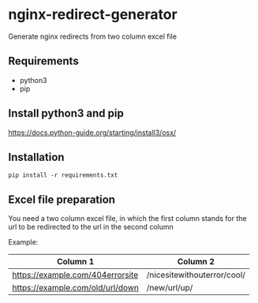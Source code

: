 # nginx-redirect-generator

Generate nginx redirects from two column excel file

## Requirements
- python3
- pip

## Install python3 and pip
https://docs.python-guide.org/starting/install3/osx/

## Installation
`pip install -r requirements.txt`

## Excel file preparation
You need a two column excel file, in which the first column stands for the url to be redirected to the url in the second column

Example:

| Column 1                         | Column 2                    |
| -------------------------------- | ----------------------------|
| https://example.com/404errorsite | /nicesitewithouterror/cool/ |
| https://example.com/old/url/down | /new/url/up/                |
